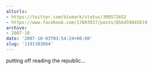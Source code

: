 ```yaml
---
alturls:
- https://twitter.com/bismark/status/308572652
- https://www.facebook.com/17803937/posts/856459845619
archive:
- 2007-10
date: '2007-10-03T03:54:24+00:00'
slug: '1191383664'
---
```


putting off reading the republic...


